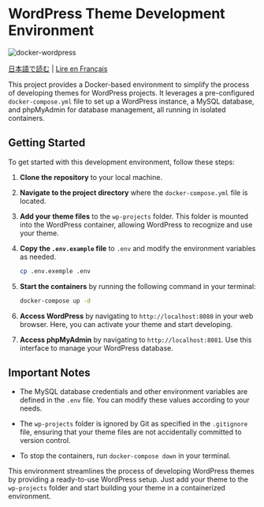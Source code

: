 
# WordPress Theme Development Environment

![docker-wordpress](https://github.com/khalednigrou/docker-wordpress/assets/4309858/70c4ec01-8498-4c7f-94ff-a85f6bf40ce0)

 [日本語で読む](./README_ja.md) | [Lire en Français](./README_fr.md)

This project provides a Docker-based environment to simplify the process of developing themes for WordPress projects. It leverages a pre-configured `docker-compose.yml` file to set up a WordPress instance, a MySQL database, and phpMyAdmin for database management, all running in isolated containers.

## Getting Started

To get started with this development environment, follow these steps:

1. **Clone the repository** to your local machine.

2. **Navigate to the project directory** where the `docker-compose.yml` file is located.

3. **Add your theme files** to the `wp-projects` folder. This folder is mounted into the WordPress container, allowing WordPress to recognize and use your theme.

4. **Copy the `.env.example` file** to `.env` and modify the environment variables as needed.

   ```sh
   cp .env.exemple .env  
   ```

5. **Start the containers** by running the following command in your terminal:

   ```sh
   docker-compose up -d
   ```

6. **Access WordPress** by navigating to `http://localhost:8080` in your web browser. Here, you can activate your theme and start developing.

7. **Access phpMyAdmin** by navigating to `http://localhost:8081`. Use this interface to manage your WordPress database.

## Important Notes

- The MySQL database credentials and other environment variables are defined in the `.env` file. You can modify these values according to your needs.

- The `wp-projects` folder is ignored by Git as specified in the `.gitignore` file, ensuring that your theme files are not accidentally committed to version control.

- To stop the containers, run `docker-compose down` in your terminal.

This environment streamlines the process of developing WordPress themes by providing a ready-to-use WordPress setup. Just add your theme to the `wp-projects` folder and start building your theme in a containerized environment.
